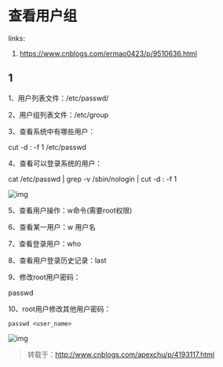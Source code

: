 # 查看用户组

links:

1. <https://www.cnblogs.com/ermao0423/p/9510636.html>

## 1

1、用户列表文件：/etc/passwd/

2、用户组列表文件：/etc/group

3、查看系统中有哪些用户：

cut -d : -f 1 /etc/passwd

4、查看可以登录系统的用户：

cat /etc/passwd | grep -v /sbin/nologin | cut -d : -f 1

![img](https://images2018.cnblogs.com/blog/1460541/201808/1460541-20180821121734744-1469033012.png)

5、查看用户操作：w命令(需要root权限)

6、查看某一用户：w 用户名

7、查看登录用户：who

8、查看用户登录历史记录：last

9、修改root用户密码：

passwd

10、root用户修改其他用户密码：

```
passwd <user_name>
```

![img](https://images2018.cnblogs.com/blog/1460541/201808/1460541-20180821121648830-2084401524.png)

 

> 转载于：http://www.cnblogs.com/apexchu/p/4193117.html